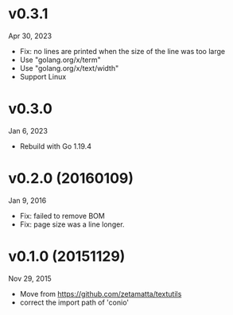 v0.3.1
======
Apr 30, 2023

- Fix: no lines are printed when the size of the line was too large
- Use "golang.org/x/term"
- Use "golang.org/x/text/width"
- Support Linux

v0.3.0
=======
Jan 6, 2023

- Rebuild with Go 1.19.4

v0.2.0 (20160109)
=======
Jan 9, 2016

- Fix: failed to remove BOM
- Fix: page size was a line longer.


v0.1.0 (20151129)
=======
Nov 29, 2015

- Move from https://github.com/zetamatta/textutils
- correct the import path of 'conio'
